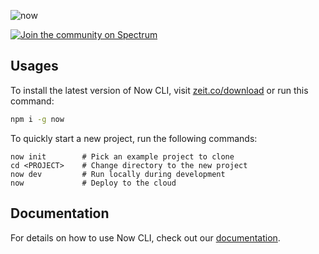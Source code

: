 ![now](https://assets.zeit.co/image/upload/v1542240976/repositories/now-cli/now-cli-repo-banner-v3.png)

[![Join the community on Spectrum](https://withspectrum.github.io/badge/badge.svg)](https://spectrum.chat/zeit)

## Usages

To install the latest version of Now CLI, visit [zeit.co/download](https://zeit.co/download) or run this command:

```bash
npm i -g now
```

To quickly start a new project, run the following commands:

```
now init        # Pick an example project to clone
cd <PROJECT>    # Change directory to the new project
now dev         # Run locally during development
now             # Deploy to the cloud
```

## Documentation

For details on how to use Now CLI, check out our [documentation](https://zeit.co/docs).
